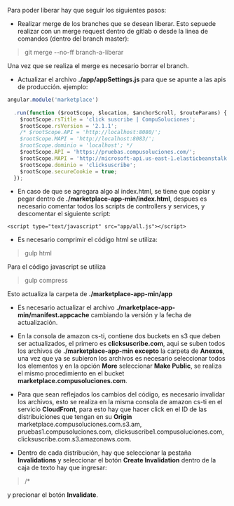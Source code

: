 Para poder liberar hay que seguir los siguientes pasos:
*  Realizar merge de los branches que se desean liberar. Esto sepuede realizar con un merge request dentro de gitlab o desde la linea de comandos (dentro del branch master):

> git merge --no-ff branch-a-liberar

 Una vez que se realiza el merge es necesario borrar el branch.

*  Actualizar el archivo **./app/appSettings.js** para que se apunte a las apis de producción. ejemplo: 

``` appSettings.js
angular.module('marketplace')
 
  .run(function ($rootScope, $location, $anchorScroll, $routeParams) {
    $rootScope.rsTitle = 'click suscribe | CompuSoluciones';
    $rootScope.rsVersion = '2.1.1';
    /* $rootScope.API = 'http://localhost:8080/';
    $rootScope.MAPI = 'http://localhost:8083/';
    $rootScope.dominio = 'localhost'; */
    $rootScope.API = 'https://pruebas.compusoluciones.com/';
    $rootScope.MAPI = 'http://microsoft-api.us-east-1.elasticbeanstalk.com/';
    $rootScope.dominio = 'clicksuscribe';
    $rootScope.secureCookie = true;
  });
```

*  En caso de que se agregara algo al index.html, se tiene que copiar y pegar dentro de **./marketplace-app-min/index.html**, despues es necesario comentar todos los scripts de controllers y services, y descomentar el siguiente script:

``` script
<script type="text/javascript" src="app/all.js"></script>
```


*  Es necesario comprimir el código html se utiliza:

> gulp html

 Para el código javascript se utiliza

> gulp compress

 Esto actualiza la carpeta de **./marketplace-app-min/app**

*  Es necesario actualizar el archivo **./marketplace-app-min/manifest.appcache** cambiando la versión y la fecha de actualización.

*  En la consola de amazon cs-ti, contiene dos buckets en s3 que deben ser actualizados, el primero es **clicksuscribe.com**, aqui se suben todos los archivos de **./marketplace-app-min** **excepto** la carpeta de **Anexos**, una vez que ya se subieron los archivos es necesario seleccionar todos los elementos y en la opción **More** seleccionar **Make Public**, se realiza el mismo procedimiento en el bucket **marketplace.compusoluciones.com**.

*  Para que sean reflejados los cambios del código, es necesario invalidar los archivos, esto se realiza en la misma consola de amazon cs-ti en el servicio **CloudFront**, para esto hay que hacer click en el ID de las distribuiciones que tengan en su **Origin** marketplace.compusoluciones.com.s3.am, pruebas1.compusoluciones.com, clicksuscribe1.compusoluciones.com, clicksuscribe.com.s3.amazonaws.com. 

 * Dentro de cada distribución, hay que seleccionar la pestaña **Invalidations** y seleccionar el     botón **Create Invalidation** dentro de la caja de texto hay que ingresar:

>  /*

y precionar el botón **Invalidate**.


